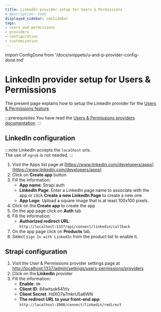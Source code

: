 ```yaml
---
title: LinkedIn provider setup for Users & Permissions
# description: todo
displayed_sidebar: cmsSidebar
tags:
- users and permissions
- providers
- configuration
- customization
---
```


import ConfigDone from '/docs/snippets/u-and-p-provider-config-done.md'

# LinkedIn provider setup for Users & Permissions

The present page explains how to setup the LinkedIn provider for the [Users & Permissions feature](/cms/features/users-permissions).

:::prerequisites
You have read the [Users & Permissions providers documentation](/cms/configurations/users-and-permissions-providers).
:::

## LinkedIn configuration

:::note
LinkedIn accepts the `localhost` urls. <br/>
The use of `ngrok` is not needed.
:::

1. Visit the Apps list page at [https://www.linkedin.com/developers/apps](https://www.linkedin.com/developers/apps)
2. Click on **Create app** button
3. Fill the information:
   - **App name**: Strapi auth
   - **LinkedIn Page**: Enter a LinkedIn page name to associate with the app or click **Create a new LinkedIn Page** to create a new one
   - **App Logo**: Upload a square image that is at least 100x100 pixels.
4. Click on the **Create app** to create the app
5. On the app page click on **Auth** tab
6. Fill the information:
   - **Authorized redirect URL**: `http://localhost:1337/api/connect/linkedin/callback`
7. On the app page click on **Products** tab.
8. Select `Sign In with LinkedIn` from the product list to enable it.

## Strapi configuration

1. Visit the User & Permissions provider settings page at [http://localhost:1337/admin/settings/users-permissions/providers](http://localhost:1337/admin/settings/users-permissions/providers)
2. Click on the **LinkedIn** provider
3. Fill the information:
   - **Enable**: `ON`
   - **Client ID**: 84witsxk641rlv
   - **Client Secret**: HdXO7a7mkrU5a6WN
   - **The redirect URL to your front-end app**: `http://localhost:3000/connect/linkedin/redirect`

<ConfigDone />
